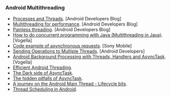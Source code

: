 ### Android Multithreading
  * [Processes and Threads](http://developer.android.com/guide/components/processes-and-threads.html). [Android Developers Blog]
  * [Multithreading for performance](http://android-developers.blogspot.com.es/2010/07/multithreading-for-performance.html). [Android Developers Blog]
  * [Painless threading](http://android-developers.blogspot.com.es/2009/05/painless-threading.html). [Android Developers Blog]
  * [How to do concurrent programming with Java (Multithreading in Java)](http://www.vogella.com/articles/JavaConcurrency/article.html). [Vogella]
  * [Code example of asynchronous requests](http://developer.sonymobile.com/downloads/all-downloads/code-example-of-asynchronous-requests/). [Sony Mobile]
  * [Sending Operations to Multiple Threads](http://developer.android.com/training/multiple-threads/index.html). [Android Developers]
  * [Android Background Processing with Threads, Handlers and AsyncTask](http://www.vogella.com/articles/AndroidBackgroundProcessing/article.html). [Vogella]
  * [Efficient Android Threading](http://www.slideshare.net/andersgoransson/efficient-android-threading).
  * [The Dark side of AsyncTask](http://bon-app-etit.blogspot.com.es/2013/04/the-dark-side-of-asynctask.html).
  * [The hidden pitfalls of AsyncTask](http://blog.danlew.net/2014/06/21/the-hidden-pitfalls-of-asynctask/).
  * [A journey on the Android Main Thread - Lifecycle bits](http://corner.squareup.com/2013/12/android-main-thread-2.html).
  * [Thread Scheduling in Android](http://www.androiddesignpatterns.com/2014/01/thread-scheduling-in-android.html).
